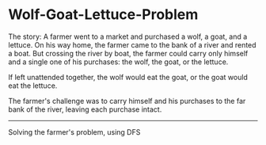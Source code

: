 # Wolf-Goat-Lettuce-Problem

The story:
A farmer went to a market and purchased a wolf, a goat, and a lettuce. On his way home, the farmer came to the bank of a river and rented a boat. But crossing the river by boat, the farmer could carry only himself and a single one of his purchases: the wolf, the goat, or the lettuce.

If left unattended together, the wolf would eat the goat, or the goat would eat the lettuce.

The farmer's challenge was to carry himself and his purchases to the far bank of the river, leaving each purchase intact.

-------------------------------------------------------------------------------------------------------------------------------------------------------------------------
Solving the farmer's problem, using DFS
